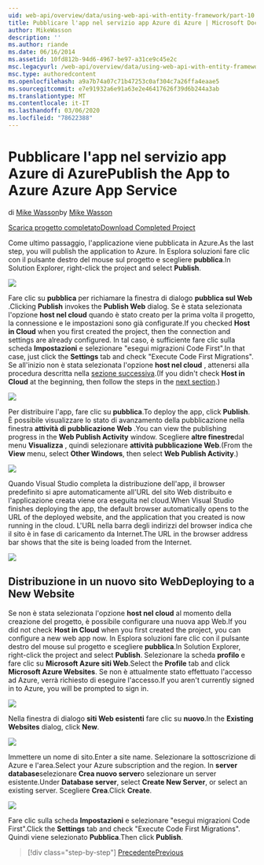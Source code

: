 ```yaml
---
uid: web-api/overview/data/using-web-api-with-entity-framework/part-10
title: Pubblicare l'app nel servizio app Azure di Azure | Microsoft Docs
author: MikeWasson
description: ''
ms.author: riande
ms.date: 06/16/2014
ms.assetid: 10fd812b-94d6-4967-be97-a31ce9c45e2c
msc.legacyurl: /web-api/overview/data/using-web-api-with-entity-framework/part-10
msc.type: authoredcontent
ms.openlocfilehash: a9a7b74a07c71b47253c0af304c7a26ffa4eaae5
ms.sourcegitcommit: e7e91932a6e91a63e2e46417626f39d6b244a3ab
ms.translationtype: MT
ms.contentlocale: it-IT
ms.lasthandoff: 03/06/2020
ms.locfileid: "78622388"
---
```

# <a name="publish-the-app-to-azure-azure-app-service"></a><span data-ttu-id="bbadd-102">Pubblicare l'app nel servizio app Azure di Azure</span><span class="sxs-lookup"><span data-stu-id="bbadd-102">Publish the App to Azure Azure App Service</span></span>

<span data-ttu-id="bbadd-103">di [Mike Wasson](https://github.com/MikeWasson)</span><span class="sxs-lookup"><span data-stu-id="bbadd-103">by [Mike Wasson](https://github.com/MikeWasson)</span></span>

[<span data-ttu-id="bbadd-104">Scarica progetto completato</span><span class="sxs-lookup"><span data-stu-id="bbadd-104">Download Completed Project</span></span>](https://github.com/MikeWasson/BookService)

<span data-ttu-id="bbadd-105">Come ultimo passaggio, l'applicazione viene pubblicata in Azure.</span><span class="sxs-lookup"><span data-stu-id="bbadd-105">As the last step, you will publish the application to Azure.</span></span> <span data-ttu-id="bbadd-106">In Esplora soluzioni fare clic con il pulsante destro del mouse sul progetto e scegliere **pubblica**.</span><span class="sxs-lookup"><span data-stu-id="bbadd-106">In Solution Explorer, right-click the project and select **Publish**.</span></span>

![](part-10/_static/image1.png)

<span data-ttu-id="bbadd-107">Fare clic su **pubblica** per richiamare la finestra di dialogo **pubblica sul Web** .</span><span class="sxs-lookup"><span data-stu-id="bbadd-107">Clicking **Publish** invokes the **Publish Web** dialog.</span></span> <span data-ttu-id="bbadd-108">Se è stata selezionata l'opzione **host nel cloud** quando è stato creato per la prima volta il progetto, la connessione e le impostazioni sono già configurate.</span><span class="sxs-lookup"><span data-stu-id="bbadd-108">If you checked **Host in Cloud** when you first created the project, then the connection and settings are already configured.</span></span> <span data-ttu-id="bbadd-109">In tal caso, è sufficiente fare clic sulla scheda **Impostazioni** e selezionare &quot;esegui migrazioni Code First&quot;.</span><span class="sxs-lookup"><span data-stu-id="bbadd-109">In that case, just click the **Settings** tab and check &quot;Execute Code First Migrations&quot;.</span></span> <span data-ttu-id="bbadd-110">Se all'inizio non è stata selezionata l'opzione **host nel cloud** , attenersi alla procedura descritta nella [sezione successiva](#new-website).</span><span class="sxs-lookup"><span data-stu-id="bbadd-110">(If you didn't check **Host in Cloud** at the beginning, then follow the steps in the [next section](#new-website).)</span></span>

[![](part-10/_static/image3.png)](part-10/_static/image2.png)

<span data-ttu-id="bbadd-111">Per distribuire l'app, fare clic su **pubblica**.</span><span class="sxs-lookup"><span data-stu-id="bbadd-111">To deploy the app, click **Publish**.</span></span> <span data-ttu-id="bbadd-112">È possibile visualizzare lo stato di avanzamento della pubblicazione nella finestra **attività di pubblicazione Web** .</span><span class="sxs-lookup"><span data-stu-id="bbadd-112">You can view the publishing progress in the **Web Publish Activity** window.</span></span> <span data-ttu-id="bbadd-113">Scegliere **altre finestre**dal menu **Visualizza** , quindi selezionare **attività pubblicazione Web**.</span><span class="sxs-lookup"><span data-stu-id="bbadd-113">(From the **View** menu, select **Other Windows**, then select **Web Publish Activity**.)</span></span>

![](part-10/_static/image4.png)

<span data-ttu-id="bbadd-114">Quando Visual Studio completa la distribuzione dell'app, il browser predefinito si apre automaticamente all'URL del sito Web distribuito e l'applicazione creata viene ora eseguita nel cloud.</span><span class="sxs-lookup"><span data-stu-id="bbadd-114">When Visual Studio finishes deploying the app, the default browser automatically opens to the URL of the deployed website, and the application that you created is now running in the cloud.</span></span> <span data-ttu-id="bbadd-115">L'URL nella barra degli indirizzi del browser indica che il sito è in fase di caricamento da Internet.</span><span class="sxs-lookup"><span data-stu-id="bbadd-115">The URL in the browser address bar shows that the site is being loaded from the Internet.</span></span>

[![](part-10/_static/image6.png)](part-10/_static/image5.png)

<a id="new-website"></a>
## <a name="deploying-to-a-new-website"></a><span data-ttu-id="bbadd-116">Distribuzione in un nuovo sito Web</span><span class="sxs-lookup"><span data-stu-id="bbadd-116">Deploying to a New Website</span></span>

<span data-ttu-id="bbadd-117">Se non è stata selezionata l'opzione **host nel cloud** al momento della creazione del progetto, è possibile configurare una nuova app Web.</span><span class="sxs-lookup"><span data-stu-id="bbadd-117">If you did not check **Host in Cloud** when you first created the project, you can configure a new web app now.</span></span> <span data-ttu-id="bbadd-118">In Esplora soluzioni fare clic con il pulsante destro del mouse sul progetto e scegliere **pubblica**.</span><span class="sxs-lookup"><span data-stu-id="bbadd-118">In Solution Explorer, right-click the project and select **Publish**.</span></span> <span data-ttu-id="bbadd-119">Selezionare la scheda **profilo** e fare clic su **Microsoft Azure siti Web**.</span><span class="sxs-lookup"><span data-stu-id="bbadd-119">Select the **Profile** tab and click **Microsoft Azure Websites**.</span></span> <span data-ttu-id="bbadd-120">Se non è attualmente stato effettuato l'accesso ad Azure, verrà richiesto di eseguire l'accesso.</span><span class="sxs-lookup"><span data-stu-id="bbadd-120">If you aren't currently signed in to Azure, you will be prompted to sign in.</span></span>

[![](part-10/_static/image8.png)](part-10/_static/image7.png)

<span data-ttu-id="bbadd-121">Nella finestra di dialogo **siti Web esistenti** fare clic su **nuovo**.</span><span class="sxs-lookup"><span data-stu-id="bbadd-121">In the **Existing Websites** dialog, click **New**.</span></span>

![](part-10/_static/image9.png)

<span data-ttu-id="bbadd-122">Immettere un nome di sito.</span><span class="sxs-lookup"><span data-stu-id="bbadd-122">Enter a site name.</span></span> <span data-ttu-id="bbadd-123">Selezionare la sottoscrizione di Azure e l'area.</span><span class="sxs-lookup"><span data-stu-id="bbadd-123">Select your Azure subscription and the region.</span></span> <span data-ttu-id="bbadd-124">In **server database**selezionare **Crea nuovo server**o selezionare un server esistente.</span><span class="sxs-lookup"><span data-stu-id="bbadd-124">Under **Database server**, select **Create New Server**, or select an existing server.</span></span> <span data-ttu-id="bbadd-125">Scegliere **Crea**.</span><span class="sxs-lookup"><span data-stu-id="bbadd-125">Click **Create**.</span></span>

[![](part-10/_static/image11.png)](part-10/_static/image10.png)

<span data-ttu-id="bbadd-126">Fare clic sulla scheda **Impostazioni** e selezionare &quot;esegui migrazioni Code First&quot;.</span><span class="sxs-lookup"><span data-stu-id="bbadd-126">Click the **Settings** tab and check &quot;Execute Code First Migrations&quot;.</span></span> <span data-ttu-id="bbadd-127">Quindi viene selezionato **Pubblica**.</span><span class="sxs-lookup"><span data-stu-id="bbadd-127">Then click **Publish**.</span></span>

> [!div class="step-by-step"]
> [<span data-ttu-id="bbadd-128">Precedente</span><span class="sxs-lookup"><span data-stu-id="bbadd-128">Previous</span></span>](part-9.md)
